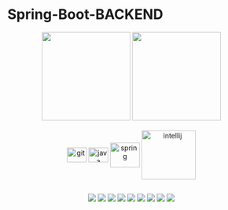 # Spring-Boot-BACKEND

<div align="center">
  <img height="180em" src="https://miro.medium.com/max/875/1*lhOax3cZATGZwEhG0uTYRA.gif"/>
  <img height="180em" src="https://4.bp.blogspot.com/-_Y5isR6OG70/VqM4VBtwx7I/AAAAAAAACdg/esBExhpDP1c/s1600/java8_splash.gif"/>
</div>

<div style="display"; align="center"><br>
  <img align="center" alt="git" height="30" width="40" src="https://icongr.am/devicon/git-original.svg?size=148&color=currentColor">
  <img align="center" alt="java" height="30" width="40" src="https://icongr.am/devicon/java-original.svg?size=148&color=currentColor">
  <img align="center" alt="spring" height="50" width="60" src="https://cdn.jsdelivr.net/gh/devicons/devicon/icons/spring/spring-original-wordmark.svg">
  <img align="center" alt="intellij" height="100" width="110" src="https://cdn.jsdelivr.net/gh/devicons/devicon/icons/intellij/intellij-original-wordmark.svg">
</div>

##

<div align="center">
  <a href = "mailto:jail_son_0@hotmail.com"><img src="https://img.shields.io/badge/Gmail-D14836?style=for-the-badge&logo=gmail&logoColor=white" target="_blank"></a>
  <a href = "https://discord.com/channels/Jailson#6695"><img src="https://img.shields.io/badge/Discord-7289DA?style=for-the-badge&logo=discord&logoColor=white" target="_blank"></a>
  <a href = "https://github.com/jailcomfranssa"><img src="https://img.shields.io/badge/GitHub-100000?style=for-the-badge&logo=github&logoColor=white"></a>
  <a href = "https://www.linkedin.com/in/jailson-silva-de-fran%C3%A7a-31468ba8"><img src="https://img.shields.io/badge/LinkedIn-0077B5?style=for-the-badge&logo=linkedin&logoColor=white"></a>
  <a href = "#"><img src="https://img.shields.io/badge/Windows-0078D6?style=for-the-badge&logo=windows&logoColor=white"></a>
  <a href = "#"><img src="https://img.shields.io/badge/Java-ED8B00?style=for-the-badge&logo=java&logoColor=white"></a>
  <a href = "#"><img src="https://img.shields.io/badge/Spring-6DB33F?style=for-the-badge&logo=spring&logoColor=white"></a>
  <a href = "#"><img src="https://img.shields.io/badge/Eclipse-2C2255?style=for-the-badge&logo=eclipse&logoColor=white"></a>
  <a href = "#"><img src="https://img.shields.io/badge/Visual_Studio_Code-0078D4?style=for-the-badge&logo=visual%20studio%20code&logoColor=white"></a>
</div>
